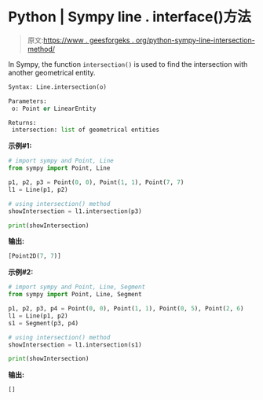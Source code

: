 # Python | Sympy line . interface()方法

> 原文:[https://www . geesforgeks . org/python-sympy-line-intersection-method/](https://www.geeksforgeeks.org/python-sympy-line-intersection-method/)

In Sympy, the function `intersection()` is used to find the intersection with another geometrical entity.

```py
Syntax: Line.intersection(o)

Parameters:
 o: Point or LinearEntity

Returns:
 intersection: list of geometrical entities

```

**示例#1:**

```py
# import sympy and Point, Line
from sympy import Point, Line

p1, p2, p3 = Point(0, 0), Point(1, 1), Point(7, 7)
l1 = Line(p1, p2)

# using intersection() method
showIntersection = l1.intersection(p3)

print(showIntersection)
```

**输出:**

```py
[Point2D(7, 7)]
```

**示例#2:**

```py
# import sympy and Point, Line, Segment
from sympy import Point, Line, Segment

p1, p2, p3, p4 = Point(0, 0), Point(1, 1), Point(0, 5), Point(2, 6)
l1 = Line(p1, p2)
s1 = Segment(p3, p4)

# using intersection() method
showIntersection = l1.intersection(s1)

print(showIntersection)
```

**输出:**

```py
[]
```